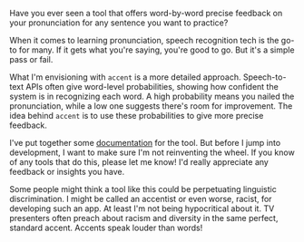 Have you ever seen a tool that offers word-by-word precise feedback on your pronunciation for any sentence you want to practice?

When it comes to learning pronunciation, speech recognition tech is the go-to for many. If it gets what you're saying, you're good to go. But it's a simple pass or fail.

What I'm envisioning with `accent` is a more detailed approach. Speech-to-text APIs often give word-level probabilities, showing how confident the system is in recognizing each word. A high probability means you nailed the pronunciation, while a low one suggests there's room for improvement. The idea behind `accent` is to use these probabilities to give more precise feedback.

I've put together some [documentation](https://github.com/8ta4/accent) for the tool. But before I jump into development, I want to make sure I'm not reinventing the wheel. If you know of any tools that do this, please let me know! I'd really appreciate any feedback or insights you have.

Some people might think a tool like this could be perpetuating linguistic discrimination. I might be called an accentist or even worse, racist, for developing such an app. At least I'm not being hypocritical about it. TV presenters often preach about racism and diversity in the same perfect, standard accent. Accents speak louder than words!
